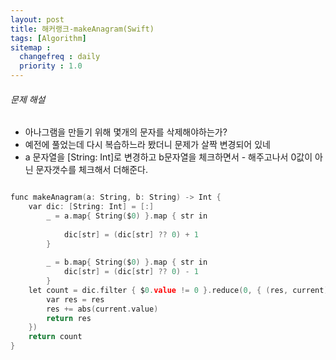 ```yaml
---
layout: post
title: 해커랭크-makeAnagram(Swift)
tags: [Algorithm]
sitemap :
  changefreq : daily
  priority : 1.0
---
```


###### 문제 해설

- 아나그램을 만들기 위해 몇개의 문자를 삭제해야하는가?
- 예전에 풀었는데 다시 복습하느라 봤더니 문제가 살짝 변경되어 있네
- a 문자열을 [String: Int]로 변경하고 b문자열을 체크하면서 - 해주고나서 0값이 아닌 문자갯수를 체크해서 더해준다.

```c

func makeAnagram(a: String, b: String) -> Int {
    var dic: [String: Int] = [:]
        _ = a.map{ String($0) }.map { str in
            
            dic[str] = (dic[str] ?? 0) + 1
        }
        
        _ = b.map{ String($0) }.map { str in
            dic[str] = (dic[str] ?? 0) - 1
        }
    let count = dic.filter { $0.value != 0 }.reduce(0, { (res, current) -> Int in
        var res = res
        res += abs(current.value)
        return res
    })
    return count
}

```
